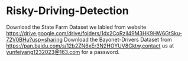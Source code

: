 # Risky-Driving-Detection
Download the State Farm Dataset we labled from website https://drive.google.com/drive/folders/1dx2CoRzil49M3HK9HW6GtSku-72V0BHu?usp=sharing
Download the Bayonet-Drivers Dataset from https://pan.baidu.com/s/12b2ZN6xEr3N2HOYUV8Cktw,contact us at yunfeiyang1232023@163.com for a password.
